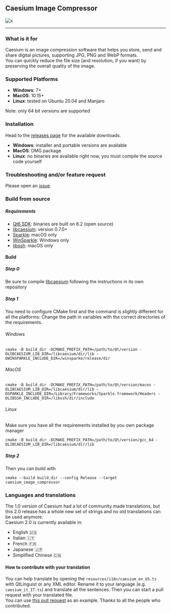## Caesium Image Compressor

![x](https://user-images.githubusercontent.com/12133996/141089441-b7589314-3a5d-48ff-8854-c3d32bd8dd5e.PNG)

----------
### What is it for
Caesium is an image compression software that helps you store, send and share digital pictures, supporting JPG, PNG and WebP formats.  
You can quickly reduce the file size (and resolution, if you want) by preserving the overall quality of the image.

### Supported Platforms
- **Windows**: 7+
- **MacOS**: 10.15+
- **Linux**: tested on Ubuntu 20.04 and Manjaro

Note: only 64 bit versions are supported

### Installation
Head to the  [releases page](https://github.com/Lymphatus/caesium-image-compressor/releases) for the available downloads.
- **Windows**: installer and portable versions are available
- **MacOS**: DMG package
- **Linux**: no binaries are available right now, you must compile the source code yourself

### Troubleshooting and/or feature request
Please open an [issue](https://github.com/Lymphatus/caesium-image-compressor/issues).

### Build from source
##### Requirements
- [Qt6 SDK](https://www.qt.io/download/): binaries are built on 6.2 (open source)
- [libcaesium](https://github.com/Lymphatus/libcaesium): version 0.7.0+
- [Sparkle](https://sparkle-project.org/): macOS only
- [WinSparkle](https://winsparkle.org/): Windows only
- [libssh](https://www.libssh.org/): macOS only

#### Build
##### Step 0
Be sure to compile [libcaesium](https://github.com/Lymphatus/libcaesium) following the instructions in its own repository
##### Step 1
You need to configure CMake first and the command is slightly different for all the platforms:
Change the path in variables with the correct directories of the requirements.
###### Windows
```
cmake -B build_dir -DCMAKE_PREFIX_PATH=/path/to/Qt/version -DLIBCAESIUM_LIB_DIR=/libcaesium/dir/lib -DWINSPARKLE_INCLUDE_DIR=/winsparke/release/dir
```
###### MacOS
```
cmake -B build_dir -DCMAKE_PREFIX_PATH=/path/to/Qt/version/macos -DLIBCAESIUM_LIB_DIR=/libcaesium/dir/lib -DSPARKLE_INCLUDE_DIR=/Library/Frameworks/Sparkle.framework/Headers -DLIBSSH_INCLUDE_DIR=/libssh/dir/include
```
###### Linux
Make sure you have all the requirements installed by you own package manager
```
cmake -B build_dir -DCMAKE_PREFIX_PATH=/path/to/Qt/version/gcc_64 -DLIBCAESIUM_LIB_DIR=/libcaesium/dir/lib
```
##### Step 2
Then you can build with
```
cmake --build build_dir --config Release --target caesium_image_compressor
```

### Languages and translations
The 1.0 version of Caesium had a lot of community made translations, but this 2.0 release has a whole new set of strings and no old translations can be used anymore.   
Caesium 2.0 is currently available in:
- English 🇺🇸
- Italian 🇮🇹
- French 🇫🇷
- Japanese 🇯🇵
- Simplified Chinese 🇨🇳

#### How to contribute with your translation
You can help translate by opening the `resources/i18n/caesium_en_US.ts` with QtLinguist or any XML editor. Rename it to your language (e.g. `caesium_it_IT.ts`) and translate all the sentences. Then you can start a pull request with your translated file.  
You can use [this pull request](https://github.com/Lymphatus/caesium-image-compressor/pull/106) as an example.
Thanks to all the people who contributed.